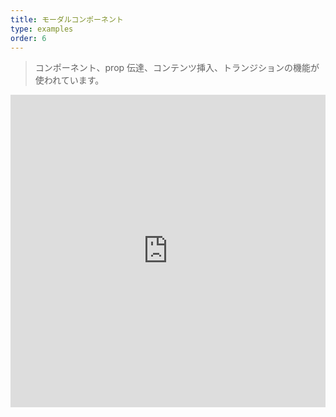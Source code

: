 ```yaml
---
title: モーダルコンポーネント
type: examples
order: 6
---
```


> コンポーネント、prop 伝達、コンテンツ挿入、トランジションの機能が使われています。

<iframe width="100%" height="500" src="https://jsfiddle.net/yyx990803/qx3hzgkt/embedded/result,html,js,css" allowfullscreen="allowfullscreen" frameborder="0"></iframe>
